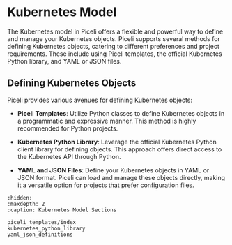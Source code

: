 # Kubernetes Model

The Kubernetes model in Piceli offers a flexible and powerful way to define and manage your Kubernetes objects. Piceli supports several methods for defining Kubernetes objects, catering to different preferences and project requirements. These include using Piceli templates, the official Kubernetes Python library, and YAML or JSON files.

## Defining Kubernetes Objects

Piceli provides various avenues for defining Kubernetes objects:

- **Piceli Templates**: Utilize Python classes to define Kubernetes objects in a programmatic and expressive manner. This method is highly recommended for Python projects.

- **Kubernetes Python Library**: Leverage the official Kubernetes Python client library for defining objects. This approach offers direct access to the Kubernetes API through Python.

- **YAML and JSON Files**: Define your Kubernetes objects in YAML or JSON format. Piceli can load and manage these objects directly, making it a versatile option for projects that prefer configuration files.

```{toctree}
:hidden:
:maxdepth: 2
:caption: Kubernetes Model Sections

piceli_templates/index
kubernetes_python_library
yaml_json_definitions
```
